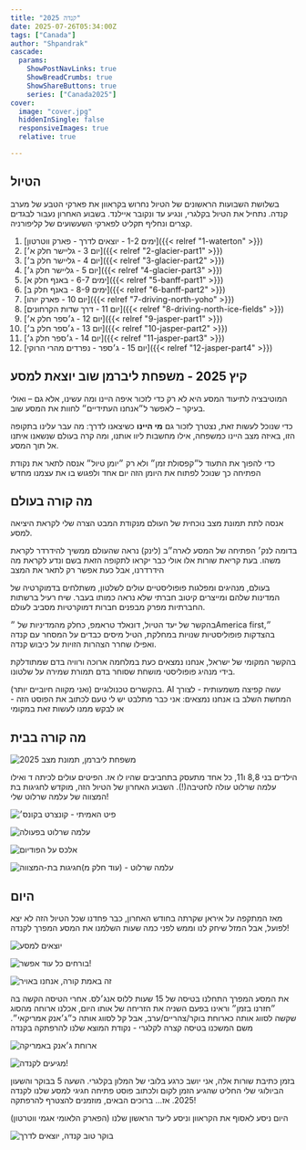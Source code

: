 ```yaml
---
title: "קנדה 2025"
date: 2025-07-26T05:34:00Z
tags: ["Canada"]
author: "Shpandrak"
cascade:
  params:
    ShowPostNavLinks: true
    ShowBreadCrumbs: true
    ShowShareButtons: true
    series: ["Canada2025"]
cover:
  image: "cover.jpg"
  hiddenInSingle: false
  responsiveImages: true
  relative: true

---
```


## הטיול

בשלושת השבועות הראשונים של הטיול נחרוש בקראוון את פארקי הטבע של מערב קנדה. נתחיל את הטיול בקלגרי, ונגיע עד ונקובר איילנד. בשבוע האחרון נעבור לבגדים קצרים ונחליף תקליט לפארקי השעשועים של קליפורניה.

1. [ימים 1-2 - יוצאים לדרך - פארק ווטרטון]({{< relref "1-waterton" >}})
2. [יום 3 - גליישר חלק א׳]({{< relref "2-glacier-part1" >}})
3. [יום 4 - גליישר חלק ב׳]({{< relref "3-glacier-part2" >}})
4. [יום 5 - גליישר חלק ג׳]({{< relref "4-glacier-part3" >}})
5. [ימים 6-7 - באנף חלק א]({{< relref "5-banff-part1" >}})
6. [ימים 8-9 - באנף חלק ב]({{< relref "6-banff-part2" >}})
7. [יום 10 - פארק יוהו]({{< relref "7-driving-north-yoho" >}})
8. [יום 11 - דרך שדות הקרחונים]({{< relref "8-driving-north-ice-fields" >}})
9. [יום 12 - ג׳ספר חלק א׳]({{< relref "9-jasper-part1" >}})
10. [יום 13 - ג׳ספר חלק ב׳]({{< relref "10-jasper-part2" >}})
11. [יום 14 - ג׳ספר חלק ג׳]({{< relref "11-jasper-part3" >}})
12. [יום 15 - ג׳ספר - נפרדים מהרי הרוקי]({{< relref "12-jasper-part4" >}})

[//]: # (13. [ימים 16-17 - המסע דרומה]&#40;{{< relref "13-driving-south" >}}&#41;)
   
   
   

## קיץ 2025 - משפחת ליברמן שוב יוצאת למסע

המוטיבציה לתיעוד המסע היא לא רק כדי לזכור איפה היינו ומה עשינו, אלא גם – ואולי בעיקר – לאפשר ל״אנחנו העתידיים״ לחוות את המסע שוב.

כדי שנוכל לעשות זאת, נצטרך לזכור גם **מי היינו** כשיצאנו לדרך: מה עבר עלינו בתקופה הזו, באיזה מצב היינו כמשפחה, אילו מחשבות ליוו אותנו, ומה קרה בעולם שנשאנו איתנו אל תוך המסע.

כדי להפוך את התעוד ל״קפסולת זמן״ ולא רק ״יומן טיול״ אנסה לתאר את נקודת הפתיחה כך שנוכל לפתוח את היומן הזה יום אחד ולפגוש בו את עצמנו מחדש

## מה קורה בעולם

אנסה לתת תמונת מצב נוכחית של העולם מנקודת המבט הצרה שלי לקראת היציאה למסע.

בדומה לנק׳ הפתיחה של המסע לארה״ב (לינק) נראה שהעולם ממשיך להידרדר לקראת משהו. בעת קריאת שורות אלו אולי כבר יקראו לתקופה הזאת בשם ונדע לקראת מה הידרדרנו, אבל כעת אפשר רק לתאר את המצב

בעולם, מנהיגים ומפלגות פופוליסטיים עולים לשלטון, משתלחים בדמוקרטיה של המדינות שלהם ומייצרים קיטוב חברתי שלא נראה כמותו בעבר. שיח רעיל ברשתות החברתיות מפרק מבפנים חברות דמוקרטיות מסביב לעולם.

בהקשר של יעד הטיול, דונאלד טראמפ, כחלק מהמדיניות של ״America first״, בהצדקות פופוליסטיות שנויות במחלקת, הטיל מיסים כבדים על המסחר עם קנדה ואפילו שחרר הצהרות הזויות על כיבוש קנדה.

בהקשר המקומי של ישראל, אנחנו נמצאים כעת במלחמה ארוכה ורוויה בדם שמתודלקת בידי מנהיג פופוליסטי מושחת שסוחר בדם תמורת שמירה על שלטונו.

בהקשרים טכנולוגיים (ואני מקווה חיוביים יותר). AI עשה קפיצה משמעותית  - לצורך המחשת השלב בו אנחנו נמצאים: אני כבר מתלבט יש לי טעם לכתוב את הפוסט הזה - או לבקש ממנו לעשות זאת במקומי

## מה קורה בבית

![משפחת ליברמן, תמונת מצב 2025](fam1.jpg "משפחת ליברמן, תמונת מצב 2025")

הילדים בני 8,8 ו11, כל אחד מתעסק בתחביבים שהיו לו אז. הפיטים עולים לכיתה ד ואילו עלמה שרלוט עולה לחטיבה(!). השבוע האחרון של הטיול הזה, מוקדש לחגיגות בת המצווה של עלמה שרלוט שלי!

![פיט האמיתי - קונצרט בקונס׳](pete-piano.jpg "פיט האמיתי - קונצרט בקונס׳")

![עלמה שרלוט בפעולה](acRG.jpg "עלמה שרלוט בפעולה")

![אלכס על הפודיום](alexRG.jpg "אלכס על הפודיום")

![עלמה שרלוט - (עוד חלק מ)חגיגות בת-המצווה](acBM.jpg "עלמה שרלוט - (עוד חלק מ)חגיגות בת-המצווה")

## היום

מאז המתקפה על איראן שקרתה בחודש האחרון, כבר פחדנו שכל הטיול הזה לא יצא לפועל, אבל המזל שיחק לנו וממש לפני כמה שעות השלמנו את המסע המפרך לקנדה!

![יוצאים למסע](taxi.jpg "יוצאים למסע")

![בורחים כל עוד אפשר!](TLVAirport.jpg "בורחים כל עוד אפשר!")

![זה באמת קורה, אנחנו באויר](plane.jpg "זה באמת קורה, אנחנו באויר")

את המסע המפרך התחלנו בטיסה של 15 שעות ללוס אנג׳לס. אחרי הטיסה הקשה בה ״חזרנו בזמן״ וראינו בפעם השניה את הזריחה של אותו היום, אכלנו ארוחה מהסוג שקשה לסווג אותה כארוחת בוקר/צהריים/ערב, אבל קל לסווג אותה כ״ג׳אנק אמריקאי״. משם המשכנו בטיסה קצרה לקלגרי - נקודת המוצא שלנו להרפתקה בקנדה

![ארוחת ג׳אנק באמריקה](LAXJunk.jpg "ארוחת ג׳אנק באמריקה")

![מגיעים לקנדה!](welcomCanda.jpg "מגיעים לקנדה!")

בזמן כתיבת שורות אלה, אני יושב כרגע בלובי של המלון בקלגרי. השעה 5 בבוקר והשעון הביולוגי שלי החליט שהגיע הזמן לקום ולכתוב פוסט פתיחה חגיגי למסע שלנו לקנדה 2025. אז... ברוכים הבאים, מוזמנים להצטרף להרפתקה!

היום ניסע לאסוף את הקראוון וניסע ליעד הראשון שלנו (הפארק הלאומי אגמי ווטרטון)

![בוקר טוב קנדה, יוצאים לדרך](calgaryLobby.jpg "בוקר טוב קנדה, יוצאים לדרך")